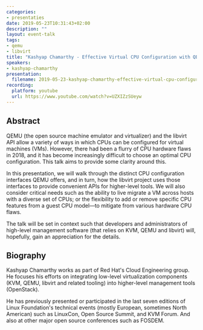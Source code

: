 ```yaml
---
categories:
- presentaties
date: 2019-05-23T10:31:43+02:00
description: ""
layout: event-talk
tags:
- qemu
- libvirt
title: "Kashyap Chamarthy - Effective Virtual CPU Configuration with QEMU and libvirt"
speakers:
- kashyap-chamarthy
presentation: 
  filename: 2019-05-23-kashyap-chamarthy-effective-virtual-cpu-configuration-with-qemu-and-libvirt.pdf
recording:
  platform: youtube
  url: https://www.youtube.com/watch?v=UZXIZzSUeyw
---
```


## Abstract

QEMU (the open source machine emulator and virtualizer) and the libvirt API allow a variety of ways in which CPUs can be configured for virtual machines (VMs). However, there had been a flurry of CPU hardware flaws in 2018, and it has become increasingly difficult to choose an optimal CPU configuration. This talk aims to provide some clarity around this.

In this presentation, we will walk through the distinct CPU configuration interfaces QEMU offers, and in turn, how the libvirt project uses those interfaces to provide convenient APIs for higher-level tools. We will also consider critical needs such as the ability to live migrate a VM across hosts with a diverse set of CPUs; or the flexibility to add or remove specific CPU features from a guest CPU model—to mitigate from various hardware CPU flaws.

The talk will be set in context such that developers and administrators of high-level management software (that relies on KVM, QEMU and libvirt) will, hopefully, gain an appreciation for the details.

## Biography

Kashyap Chamarthy works as part of Red Hat's Cloud Engineering group. He focuses his efforts on integrating low-level virtualization components (KVM, QEMU, libvirt and related tooling) into higher-level management tools (OpenStack).

He has previously presented or participated in the last seven editions of Linux Foundation's technical events (mostly European, sometimes North American) such as LinuxCon, Open Source Summit, and KVM Forum. And also at other major open source conferences such as FOSDEM.